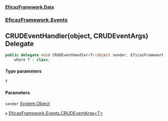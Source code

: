 #### [EficazFramework.Data](EficazFrameworkData.md 'EficazFramework Data')
### [EficazFramework.Events](EficazFrameworkData.md#EficazFramework.Events 'EficazFramework.Events')

## CRUDEventHandler<T>(object, CRUDEventArgs<T>) Delegate

```csharp
public delegate void CRUDEventHandler<T>(object sender, EficazFramework.Events.CRUDEventArgs<T> e)
    where T : class;
```
#### Type parameters

<a name='EficazFramework.Events.CRUDEventHandler_T_(object,EficazFramework.Events.CRUDEventArgs_T_).T'></a>

`T`
#### Parameters

<a name='EficazFramework.Events.CRUDEventHandler_T_(object,EficazFramework.Events.CRUDEventArgs_T_).sender'></a>

`sender` [System.Object](https://docs.microsoft.com/en-us/dotnet/api/System.Object 'System.Object')

<a name='EficazFramework.Events.CRUDEventHandler_T_(object,EficazFramework.Events.CRUDEventArgs_T_).e'></a>

`e` [EficazFramework.Events.CRUDEventArgs&lt;](EficazFramework.Events/CRUDEventArgs_T_.md 'EficazFramework.Events.CRUDEventArgs<T>')[T](EficazFramework.Events/CRUDEventHandler_T_(object,CRUDEventArgs_T_).md#EficazFramework.Events.CRUDEventHandler_T_(object,EficazFramework.Events.CRUDEventArgs_T_).T 'EficazFramework.Events.CRUDEventHandler<T>(object, EficazFramework.Events.CRUDEventArgs<T>).T')[&gt;](EficazFramework.Events/CRUDEventArgs_T_.md 'EficazFramework.Events.CRUDEventArgs<T>')